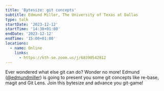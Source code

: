 ```yaml
---
title: 'Bytesize: git concepts'
subtitle: Edmund Miller, The University of Texas at Dallas
type: talk
startDate: '2023-12-12'
startTime: '14:30+01:00'
endDate: '2023-12-12'
endTime: '15:00+01:00'
locations:
  - name: Online
    links:
      - https://kth-se.zoom.us/j/68390542812
---
```


Ever wondered what else git can do? Wonder no more! Edmund ([@edmundmiller](https://github.com/edmundmiller)) is going to present you some git concepts like re-base, magit and Git Lens. Join this bytesize and advance you git-game!
